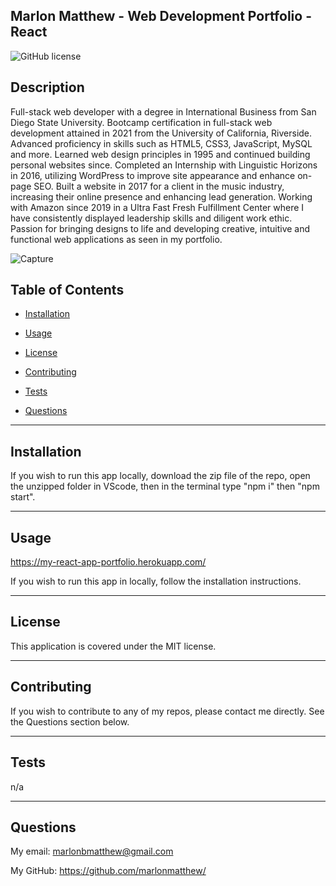 ## Marlon Matthew - Web Development Portfolio - React

![GitHub license](https://img.shields.io/badge/license-MIT-blue.svg)

## Description

Full-stack web developer with a degree in International Business from San Diego State University. Bootcamp certification in full-stack web development attained in 2021 from the University of California, Riverside. Advanced proficiency in skills such as HTML5, CSS3, JavaScript, MySQL and more. Learned web design principles in 1995 and continued building personal websites since. Completed an Internship with Linguistic Horizons in 2016, utilizing WordPress to improve site appearance and enhance on-page SEO. Built a website in 2017 for a client in the music industry, increasing their online presence and enhancing lead generation. Working with Amazon since 2019 in a Ultra Fast Fresh Fulfillment Center where I have consistently displayed leadership skills and diligent work ethic. Passion for bringing designs to life and developing creative, intuitive and functional web applications as seen in my portfolio.

![Capture](https://user-images.githubusercontent.com/73320305/116298033-d3594f80-a750-11eb-9b19-75b4a8e972d3.PNG)

## Table of Contents

- [Installation](#installation)

- [Usage](#usage)

- [License](#license)

- [Contributing](#contributing)

- [Tests](#tests)

- [Questions](#questions)

---

## Installation

If you wish to run this app locally, download the zip file of the repo, open the unzipped folder in VScode, then in the terminal type "npm i" then "npm start".

---

## Usage

https://my-react-app-portfolio.herokuapp.com/

If you wish to run this app in locally, follow the installation instructions.

---

## License

This application is covered under the MIT license.

---

## Contributing

If you wish to contribute to any of my repos, please contact me directly. See the Questions section below.

---

## Tests

n/a

---

## Questions

My email: marlonbmatthew@gmail.com

My GitHub: https://github.com/marlonmatthew/
